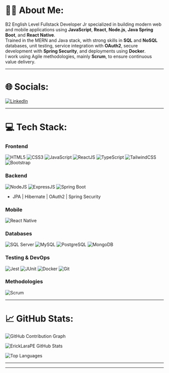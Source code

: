 # 👨‍💻 About Me:

B2 English Level Fullstack Developer Jr specialized in building modern web and mobile applications using **JavaScript**, **React**, **Node.js**, **Java Spring Boot**, and **React Native**.  
Trained in the MERN and Java stack, with strong skills in **SQL** and **NoSQL** databases, unit testing, service integration with **OAuth2**, secure development with **Spring Security**, and deployments using **Docker**.  
I work using Agile methodologies, mainly **Scrum**, to ensure continuous value delivery.

---

# 🌐 Socials:

[![LinkedIn](https://img.shields.io/badge/-LinkedIn-0A66C2?logo=linkedin&logoColor=white&style=for-the-badge)](https://www.linkedin.com/in/ericklarabendezu/)  

---

# 💻 Tech Stack:

### Frontend
![HTML5](https://img.shields.io/badge/-HTML5-E34F26?logo=html5&logoColor=white&style=for-the-badge)
![CSS3](https://img.shields.io/badge/-CSS3-1572B6?logo=css3&logoColor=white&style=for-the-badge)
![JavaScript](https://img.shields.io/badge/-JavaScript-F7DF1E?logo=javascript&logoColor=black&style=for-the-badge)
![ReactJS](https://img.shields.io/badge/-React-61DAFB?logo=react&logoColor=black&style=for-the-badge)
![TypeScript](https://img.shields.io/badge/-TypeScript-3178C6?logo=typescript&logoColor=white&style=for-the-badge)
![TailwindCSS](https://img.shields.io/badge/-TailwindCSS-06B6D4?logo=tailwindcss&logoColor=white&style=for-the-badge)
![Bootstrap](https://img.shields.io/badge/-Bootstrap-7952B3?logo=bootstrap&logoColor=white&style=for-the-badge)

### Backend
![NodeJS](https://img.shields.io/badge/-Node.js-339933?logo=node.js&logoColor=white&style=for-the-badge)
![ExpressJS](https://img.shields.io/badge/-Express.js-000000?logo=express&logoColor=white&style=for-the-badge)
![Spring Boot](https://img.shields.io/badge/-Spring_Boot-6DB33F?logo=springboot&logoColor=white&style=for-the-badge)
- JPA | Hibernate | OAuth2 | Spring Security

### Mobile
![React Native](https://img.shields.io/badge/-React_Native-61DAFB?logo=react&logoColor=white&style=for-the-badge)

### Databases
![SQL Server](https://img.shields.io/badge/-SQL%20Server-CC2927?logo=microsoftsqlserver&logoColor=white&style=for-the-badge)
![MySQL](https://img.shields.io/badge/-MySQL-4479A1?logo=mysql&logoColor=white&style=for-the-badge)
![PostgreSQL](https://img.shields.io/badge/-PostgreSQL-4169E1?logo=postgresql&logoColor=white&style=for-the-badge)
![MongoDB](https://img.shields.io/badge/-MongoDB-47A248?logo=mongodb&logoColor=white&style=for-the-badge)


### Testing & DevOps
![Jest](https://img.shields.io/badge/-Jest-C21325?logo=jest&logoColor=white&style=for-the-badge)
![JUnit](https://img.shields.io/badge/-JUnit-25A162?logo=junit5&logoColor=white&style=for-the-badge)
![Docker](https://img.shields.io/badge/-Docker-2496ED?logo=docker&logoColor=white&style=for-the-badge)
![Git](https://img.shields.io/badge/-Git-F05032?logo=git&logoColor=white&style=for-the-badge)

### Methodologies
![Scrum](https://img.shields.io/badge/-Scrum-6DB33F?style=for-the-badge)

---

# 📈 GitHub Stats:

![GitHub Contribution Graph](https://github-readme-activity-graph.vercel.app/graph?username=ErickLaraPE&theme=react-dark&area=true)

![ErickLaraPE GitHub Stats](https://github-readme-stats.vercel.app/api?username=ErickLaraPE&show_icons=true&theme=radical)

![Top Languages](https://github-readme-stats.vercel.app/api/top-langs/?username=ErickLaraPE&layout=compact&theme=radical)

---


---

